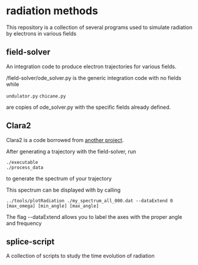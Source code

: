 # radiation methods
This repository is a collection of several programs used to simulate radiation by electrons in various fields

## field-solver
An integration code to produce electron trajectories for various fields. 

/field-solver/ode\_solver.py is the generic integration code with no fields while

```undulator.py```
```chicane.py```

are copies of ode\_solver.py with the specific fields already defined. 


## Clara2
Clara2 is a code borrowed from [another project](https://github.com/ComputationalRadiationPhysics/clara2).

After generating a trajectory with the field-solver, run
```
./executable
./process_data
```
to generate the spectrum of your trajectory 

This spectrum can be displayed with by calling 
```
../tools/plotRadiation ./my_spectrum_all_000.dat --dataExtend 0 [max_omega] [min_angle] [max_angle]
```

The flag --dataExtend allows you to label the axes with the proper angle and frequency

## splice-script
A collection of scripts to study the time evolution of radiation 


